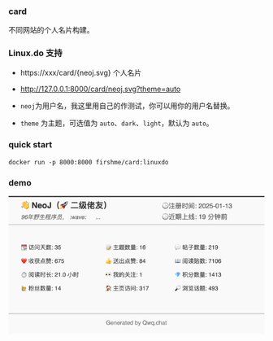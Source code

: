 ### card
不同网站的个人名片构建。



### Linux.do 支持

* https://xxx/card/{neoj.svg} 个人名片

* http://127.0.0.1:8000/card/neoj.svg?theme=auto

* `neoj`为用户名，我这里用自己的作测试，你可以用你的用户名替换。
* `theme` 为主题，可选值为 `auto`、`dark`、`light`，默认为 `auto`。



### quick start

```shell
docker run -p 8000:8000 firshme/card:linuxdo
```

### demo

![img.png](img.png)